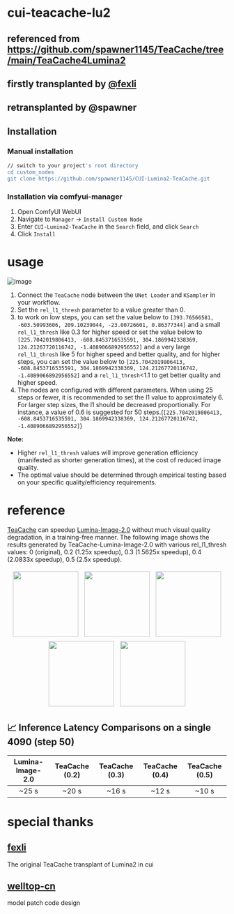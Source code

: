 # cui-teacache-lu2
## referenced from https://github.com/spawner1145/TeaCache/tree/main/TeaCache4Lumina2
## firstly transplanted by [@fexli](https://github.com/fexli)
## retransplanted by @spawner
## Installation

### Manual installation

```bash
// switch to your project's root directory
cd custom_nodes
git clone https://github.com/spawner1145/CUI-Lumina2-TeaCache.git
```

### Installation via comfyui-manager

1. Open ComfyUI WebUI
2. Navigate to `Manager` -> `Install Custom Node`
3. Enter `CUI-Lumina2-TeaCache` in the `Search` field, and click `Search`
4. Click `Install`

# usage
![image](https://github.com/user-attachments/assets/fae7bebe-3af1-48f4-9a22-432bb6b9b4fa)
1. Connect the `TeaCache` node between the `UNet Loader` and `KSampler` in your workflow.
2. Set the `rel_l1_thresh` parameter to a value greater than 0.
3. to work on low steps, you can set the value below to `[393.76566581, -603.50993606, 209.10239044, -23.00726601, 0.86377344]` and a small `rel_l1_thresh` like 0.3 for higher speed or set the value below to `[225.7042019806413, -608.8453716535591, 304.1869942338369, 124.21267720116742, -1.4089066892956552]` and a very large `rel_l1_thresh` like 5 for higher speed and better quality, and for higher steps, you can set the value below to `[225.7042019806413, -608.8453716535591, 304.1869942338369, 124.21267720116742, -1.4089066892956552]` and a `rel_l1_thresh`<1.1 to get better quality and higher speed.
4. The nodes are configured with different parameters. When using 25 steps or fewer, it is recommended to set the l1 value to approximately 6. For larger step sizes, the l1 should be decreased proportionally. For instance, a value of 0.6 is suggested for 50 steps.(`[225.7042019806413, -608.8453716535591, 304.1869942338369, 124.21267720116742, -1.4089066892956552]`)

**Note:** 
- Higher `rel_l1_thresh` values will improve generation efficiency (manifested as shorter generation times), at the cost of reduced image quality.
- The optimal value should be determined through empirical testing based on your specific quality/efficiency requirements.

# reference
[TeaCache](https://github.com/LiewFeng/TeaCache) can speedup [Lumina-Image-2.0](https://github.com/Alpha-VLLM/Lumina-Image-2.0) without much visual quality degradation, in a training-free manner. The following image shows the results generated by TeaCache-Lumina-Image-2.0 with various rel_l1_thresh values: 0 (original), 0.2 (1.25x speedup), 0.3 (1.5625x speedup), 0.4 (2.0833x speedup), 0.5 (2.5x speedup).

<p align="center">
    <img src="https://github.com/user-attachments/assets/d2c87b99-e4ac-4407-809a-caf9750f41ef" width="150" style="margin: 5px;">
    <img src="https://github.com/user-attachments/assets/411ff763-9c31-438d-8a9b-3ec5c88f6c27" width="150" style="margin: 5px;">
    <img src="https://github.com/user-attachments/assets/e57dfb60-a07f-4e17-837e-e46a69d8b9c0" width="150" style="margin: 5px;">
    <img src="https://github.com/user-attachments/assets/6e3184fe-e31a-452c-a447-48d4b74fcc10" width="150" style="margin: 5px;">
    <img src="https://github.com/user-attachments/assets/d6a52c4c-bd22-45c0-9f40-00a2daa85fc8" width="150" style="margin: 5px;">
</p>

## 📈 Inference Latency Comparisons on a single 4090 (step 50)


|      Lumina-Image-2.0      |        TeaCache (0.2)       |    TeaCache (0.3)    |     TeaCache (0.4)    |     TeaCache (0.5)    |
|:-------------------------:|:---------------------------:|:--------------------:|:---------------------:|:---------------------:|
|         ~25 s             |        ~20 s                |     ~16 s            |       ~12 s             |       ~10 s             |

# special thanks
## [fexli](https://github.com/fexli)
The original TeaCache transplant of Lumina2 in cui

## [welltop-cn](https://github.com/welltop-cn/ComfyUI-TeaCache)
model patch code design
